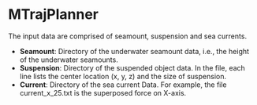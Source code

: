 # MTrajPlanner

The input data are comprised of seamount, suspension and sea currents.

- **Seamount**: Directory of the underwater seamount data, i.e., the height of the underwater seamounts.
- **Suspension**: Directory of the suspended object data. In the file, each line lists the center location (x, y, z) and the size of suspension.
- **Current**: Directory of the sea current Data. For example, the file current_x_25.txt is the superposed force on X-axis.
